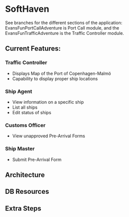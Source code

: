 # SoftHaven
See branches for the different sections of the application: EvansFunPortCallAdventure is Port Call module, and the EvansFunTrafficAdventure is the Traffic Controller module.

## Current Features:
### Traffic Controller
* Displays Map of the Port of Copenhagen-Malmö
* Capability to display proper ship locations
### Ship Agent
* View information on a specific ship
* List all ships
* Edit status of ships
### Customs Officer
* View unapproved Pre-Arrival Forms
### Ship Master
* Submit Pre-Arrival Form

## Architecture

## DB Resources

## Extra Steps
